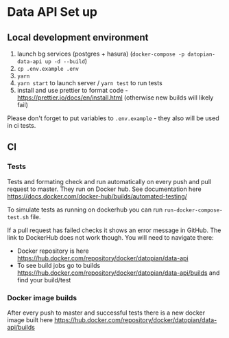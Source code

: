 # Data API Set up

## Local development environment

1. launch bg services (postgres + hasura) (`docker-compose -p datopian-data-api up -d --build`)
2. `cp .env.example .env`
3. `yarn`
4. `yarn start` to launch server / `yarn test` to run tests
5. install and use prettier to format code - https://prettier.io/docs/en/install.html (otherwise new builds will likely fail)

Please don't forget to put variables to `.env.example` - they also will be used in ci tests.

## CI

### Tests

Tests and formating check and run automatically on every push and pull request to master. They run on Docker hub. See documentation here https://docs.docker.com/docker-hub/builds/automated-testing/

To simulate tests as running on dockerhub you can run `run-docker-compose-test.sh` file.

If a pull request has failed checks it shows an error message in GitHub. The link to DockerHub does not work though.
You will need to navigate there:

- Docker repository is here https://hub.docker.com/repository/docker/datopian/data-api
- To see build jobs go to builds https://hub.docker.com/repository/docker/datopian/data-api/builds and find your build/test

### Docker image builds

After every push to master and successful tests there is a new docker image built here https://hub.docker.com/repository/docker/datopian/data-api/builds
